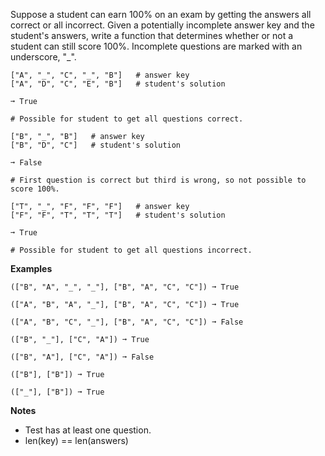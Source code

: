 Suppose a student can earn 100% on an exam by getting the answers all correct or all incorrect. Given a potentially incomplete answer key and the student's answers, write a function that determines whether or not a student can still score 100%. Incomplete questions are marked with an underscore, "_".

```
["A", "_", "C", "_", "B"]   # answer key
["A", "D", "C", "E", "B"]   # student's solution

➞ True

# Possible for student to get all questions correct.

["B", "_", "B"]   # answer key
["B", "D", "C"]   # student's solution

➞ False

# First question is correct but third is wrong, so not possible to score 100%.

["T", "_", "F", "F", "F"]   # answer key
["F", "F", "T", "T", "T"]   # student's solution

➞ True

# Possible for student to get all questions incorrect.
```

**Examples**

```
(["B", "A", "_", "_"], ["B", "A", "C", "C"]) ➞ True

(["A", "B", "A", "_"], ["B", "A", "C", "C"]) ➞ True

(["A", "B", "C", "_"], ["B", "A", "C", "C"]) ➞ False

(["B", "_"], ["C", "A"]) ➞ True

(["B", "A"], ["C", "A"]) ➞ False

(["B"], ["B"]) ➞ True

(["_"], ["B"]) ➞ True
```

**Notes**

- Test has at least one question.
- len(key) == len(answers)